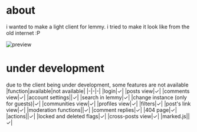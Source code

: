# about
i wanted to make a light client for lemmy. i tried to make it look like from the old internet :P

![preview](https://github.com/user-attachments/assets/164b29eb-009b-4148-be53-f0d3c985d237)

# under development
due to the client being under development, some features are not available
|function|available|not available|
|-|-|-|
|login|✓|
|posts view|✓|
|comments view|✓|
|account settings||✓|
|search in lemmy|✓|
|change instance (only for guests)|✓|
|communities view|✓|
|profiles view|✓|
|filters|✓|
|post's link view|✓|
|moderation functions||✓|
|comment replies|✓|
|404 page|✓|
|actions||✓|
|locked and deleted flags|✓|
|cross-posts view|✓|
|marked.js||✓|
